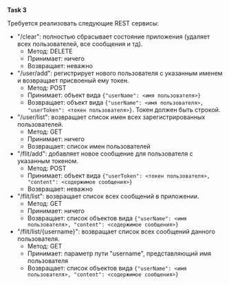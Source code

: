 **Task 3**

Требуется реализовать следующие REST сервисы:

* "/clear": полностью сбрасывает состояние приложения (удаляет всех пользователей, все сообщения и тд).
    - Метод: DELETE   
    - Принимает: ничего  
    - Возвращает: неважно  
* "/user/add": регистрирует нового пользователя с указанным именем и возвращает присвоеный ему токен.
    - Метод: POST   
    - Принимает: объект вида `{"userName": <имя пользователя>}`  
    - Возвращает: объект вида  `{"userName": <имя пользователя>, "userToken": <токен пользователя>}`. Токен должен быть строкой.
* "/user/list": возвращает список имен всех зарегистрированных пользователей.
    - Метод: GET   
    - Принимает: ничего
    - Возвращает: список имен пользователей
* "/flit/add": добавляет новое сообщение для пользователя с указанным токеном.
    - Метод: POST   
    - Принимает: объект вида `{"userToken": <токен пользователя>, "content": <содержимое сообщения>}`
    - Возвращает: неважно
* "/flit/list": возвращает список всех сообщений в приложении.
    - Метод: GET   
    - Принимает: ничего
    - Возвращает: список объектов вида `{"userName": <имя пользователя>, "content": <содержимое сообщения>}`
* "/flit/list/{username}": возвращает список всех сообщений данного пользователя.
    - Метод: GET   
    - Принимает: параметр пути "username", представляющий имя пользователя
    - Возвращает: список объектов вида `{"userName": <имя пользователя>, "content": <содержимое сообщения>}`
  
